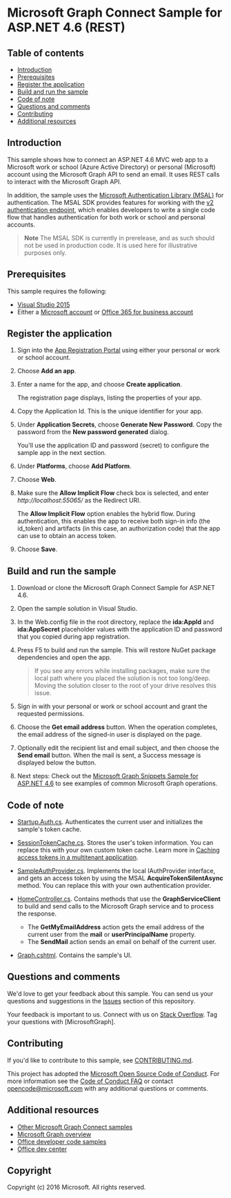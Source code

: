 # Microsoft Graph Connect Sample for ASP.NET 4.6 (REST)

## Table of contents

* [Introduction](#introduction)
* [Prerequisites](#prerequisites)
* [Register the application](#register-the-application)
* [Build and run the sample](#build-and-run-the-sample)
* [Code of note](#code-of-note)
* [Questions and comments](#questions-and-comments)
* [Contributing](#contributing)
* [Additional resources](#additional-resources)

## Introduction

This sample shows how to connect an ASP.NET 4.6 MVC web app to a Microsoft work or school (Azure Active Directory) or personal (Microsoft) account using the Microsoft Graph API to send an email. It uses REST calls to interact with the Microsoft Graph API.

In addition, the sample uses the [Microsoft Authentication Library (MSAL)](https://www.nuget.org/packages/Microsoft.Identity.Client/) for authentication. The MSAL SDK provides features for working with the [v2 authentication endpoint](https://azure.microsoft.com/en-us/documentation/articles/active-directory-appmodel-v2-overview), which enables developers to write a single code flow that handles authentication for both work or school and personal accounts.

 > **Note** The MSAL SDK is currently in prerelease, and as such should not be used in production code. It is used here for illustrative purposes only.

## Prerequisites

This sample requires the following:  

  * [Visual Studio 2015](https://www.visualstudio.com/en-us/downloads) 
  * Either a [Microsoft account](https://www.outlook.com) or [Office 365 for business account](https://msdn.microsoft.com/en-us/office/office365/howto/setup-development-environment#bk_Office365Account)

## Register the application

1. Sign into the [App Registration Portal](https://apps.dev.microsoft.com/) using either your personal or work or school account.

2. Choose **Add an app**.

3. Enter a name for the app, and choose **Create application**. 
	
   The registration page displays, listing the properties of your app.

4. Copy the Application Id. This is the unique identifier for your app. 

5. Under **Application Secrets**, choose **Generate New Password**. Copy the password from the **New password generated** dialog.

   You'll use the application ID and password (secret) to configure the sample app in the next section. 

6. Under **Platforms**, choose **Add Platform**.

7. Choose **Web**.

8. Make sure the **Allow Implicit Flow** check box is selected, and enter *http://localhost:55065/* as the Redirect URI. 

   The **Allow Implicit Flow** option enables the hybrid flow. During authentication, this enables the app to receive both sign-in info (the id_token) and artifacts (in this case, an authorization code) that the app can use to obtain an access token.

9. Choose **Save**.

## Build and run the sample

1. Download or clone the Microsoft Graph Connect Sample for ASP.NET 4.6.

2. Open the sample solution in Visual Studio.

3. In the Web.config file in the root directory, replace the **ida:AppId** and **ida:AppSecret** placeholder values with the application ID and password that you copied during app registration.

4. Press F5 to build and run the sample. This will restore NuGet package dependencies and open the app.

   >If you see any errors while installing packages, make sure the local path where you placed the solution is not too long/deep. Moving the solution closer to the root of your drive resolves this issue.

5. Sign in with your personal or work or school account and grant the requested permissions.

6. Choose the **Get email address** button. When the operation completes, the email address of the signed-in user is displayed on the page.

7. Optionally edit the recipient list and email subject, and then choose the **Send email** button. When the mail is sent, a Success message is displayed below the button.

8. Next steps: Check out the [Microsoft Graph Snippets Sample for ASP.NET 4.6](https://github.com/microsoftgraph/aspnet-snippets-sample) to see examples of common Microsoft Graph operations.

## Code of note

- [Startup.Auth.cs](/Microsoft%20Graph%20REST%20ASPNET%20Connect/Microsoft%20Graph%20REST%20ASPNET%20Connect/App_Start/Startup.Auth.cs). Authenticates the current user and initializes the sample's token cache.

- [SessionTokenCache.cs](/Microsoft%20Graph%20REST%20ASPNET%20Connect/Microsoft%20Graph%20REST%20ASPNET%20Connect/TokenStorage/SessionTokenCache.cs). Stores the user's token information. You can replace this with your own custom token cache. Learn more in [Caching access tokens in a multitenant application](https://azure.microsoft.com/en-us/documentation/articles/guidance-multitenant-identity-token-cache/).

- [SampleAuthProvider.cs](/Microsoft%20Graph%20REST%20ASPNET%20Connect/Microsoft%20Graph%20REST%20ASPNET%20Connect/Helpers/SampleAuthProvider.cs). Implements the local IAuthProvider interface, and gets an access token by using the MSAL **AcquireTokenSilentAsync** method. You can replace this with your own authentication provider. 

- [HomeController.cs](/Microsoft%20Graph%20REST%20ASPNET%20Connect/Microsoft%20Graph%20SDK%20ASPNET%20Connect/Controllers/HomeController.cs). Contains methods that use the **GraphServiceClient** to build and send calls to the Microsoft Graph service and to process the response.
   - The **GetMyEmailAddress** action gets the email address of the current user from the **mail** or **userPrincipalName** property.
   - The **SendMail** action sends an email on behalf of the current user.

- [Graph.cshtml](/Microsoft%20Graph%20SDK%20ASPNET%20Connect/Microsoft%20Graph%20SDK%20ASPNET%20Connect/Views/Home/Graph.cshtml). Contains the sample's UI. 

## Questions and comments

We'd love to get your feedback about this sample. You can send us your questions and suggestions in the [Issues](https://github.com/microsoftgraph/aspnet-connect-rest-sample/issues) section of this repository.

Your feedback is important to us. Connect with us on [Stack Overflow](http://stackoverflow.com/questions/tagged/microsoftgraph). Tag your questions with [MicrosoftGraph].

## Contributing ##

If you'd like to contribute to this sample, see [CONTRIBUTING.md](CONTRIBUTING.md).

This project has adopted the [Microsoft Open Source Code of Conduct](https://opensource.microsoft.com/codeofconduct/). For more information see the [Code of Conduct FAQ](https://opensource.microsoft.com/codeofconduct/faq/) or contact [opencode@microsoft.com](mailto:opencode@microsoft.com) with any additional questions or comments.

## Additional resources

- [Other Microsoft Graph Connect samples](https://github.com/MicrosoftGraph?utf8=%E2%9C%93&query=-Connect)
- [Microsoft Graph overview](http://graph.microsoft.io)
- [Office developer code samples](http://dev.office.com/code-samples)
- [Office dev center](http://dev.office.com/)

## Copyright
Copyright (c) 2016 Microsoft. All rights reserved.



